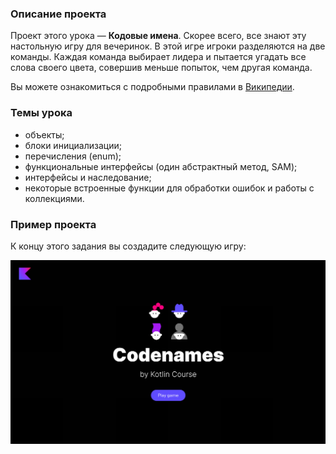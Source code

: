 ### Описание проекта

Проект этого урока — **Кодовые имена**.
Скорее всего, все знают эту настольную игру для вечеринок.
В этой игре игроки разделяются на две команды.
Каждая команда выбирает лидера 
и пытается угадать все слова своего цвета, совершив меньше попыток, чем другая команда.

Вы можете ознакомиться с подробными правилами в [Википедии](https://en.wikipedia.org/wiki/Codenames_(board_game)).

### Темы урока

- объекты;
- блоки инициализации;
- перечисления (enum);
- функциональные интерфейсы (один абстрактный метод, SAM);
- интерфейсы и наследование;
- некоторые встроенные функции для обработки ошибок и работы с коллекциями.

### Пример проекта

К концу этого задания вы создадите следующую игру:

![Пример приложения](../../utils/src/main/resources/images/states/codenames/state2.gif)